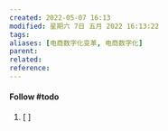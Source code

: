 ```yaml
---
created: 2022-05-07 16:13
modified: 星期六 7日 五月 2022 16:13:22
tags: 
aliases: [电商数字化变革, 电商数字化]
parent:
related: 
reference:
---
```








#### Follow #todo 
1. [ ] 